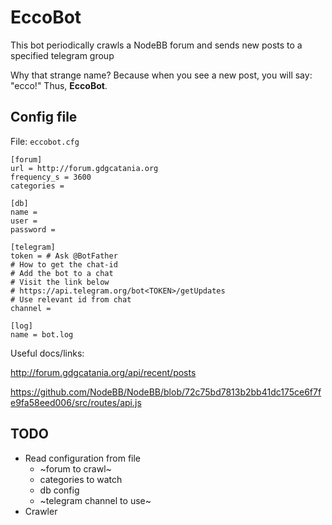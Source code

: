 # EccoBot
This bot periodically crawls a NodeBB forum and sends new posts to a specified telegram group

Why that strange name? Because when you see a new post, you will say: "ecco!" Thus, **EccoBot**. 


## Config file

File: `eccobot.cfg`

```
[forum]
url = http://forum.gdgcatania.org
frequency_s = 3600
categories = 

[db]
name = 
user = 
password = 

[telegram]
token = # Ask @BotFather
# How to get the chat-id
# Add the bot to a chat
# Visit the link below
# https://api.telegram.org/bot<TOKEN>/getUpdates
# Use relevant id from chat
channel = 

[log]
name = bot.log
```

Useful docs/links:

http://forum.gdgcatania.org/api/recent/posts

https://github.com/NodeBB/NodeBB/blob/72c75bd7813b2bb41dc175ce6f7fe9fa58eed006/src/routes/api.js

## TODO

- Read configuration from file
  - ~forum to crawl~
  - categories to watch
  - db config
  - ~telegram channel to use~
- Crawler
